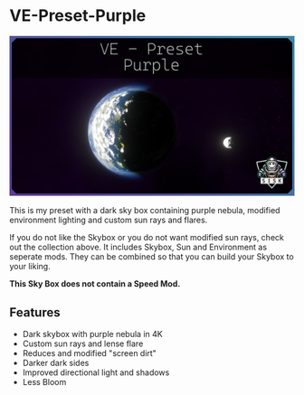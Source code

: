 # VE-Preset-Purple

![Example Screenshot](Mod/thumb.png)

This is my preset with a dark sky box containing purple nebula, modified environment lighting and custom sun rays and flares.

If you do not like the Skybox or you do not want modified sun rays, check out the collection above. It includes  Skybox, Sun and Environment as seperate mods. They can be combined so that you can build your Skybox to your liking.

**This Sky Box does not contain a Speed Mod.**

## Features

* Dark skybox with purple nebula in 4K
* Custom sun rays and lense flare
* Reduces and modified "screen dirt"
* Darker dark sides
* Improved directional light and shadows
* Less Bloom
